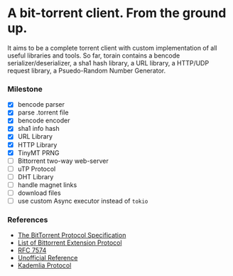 # A bit-torrent client. From the ground up.

It aims to be a complete torrent client with custom implementation of all useful libraries and tools. So far, torain contains a bencode serializer/deserializer, a sha1 hash library, a URL library, a HTTP/UDP request library, a Psuedo-Random Number Generator.

### Milestone

- [x] bencode parser
- [x] parse .torrent file
- [x] bencode encoder
- [x] sha1 info hash
- [x] URL Library
- [x] HTTP Library
- [x] TinyMT PRNG
- [ ] Bittorrent two-way web-server
- [ ] uTP Protocol
- [ ] DHT Library
- [ ] handle magnet links
- [ ] download files
- [ ] use custom Async executor instead of `tokio`

### References

- [The BitTorrent Protocol Specification](https://www.bittorrent.org/beps/bep_0003.html)
- [List of Bittorrent Extension Protocol](https://www.bittorrent.org/beps/bep_0000.html)
- [RFC 7574](https://www.rfc-editor.org/rfc/rfc7574.txt)
- [Unofficial Reference](https://wiki.theory.org/BitTorrentSpecification)
- [Kademlia Protocol](https://pdos.csail.mit.edu/~petar/papers/maymounkov-kademlia-lncs.pdf)

